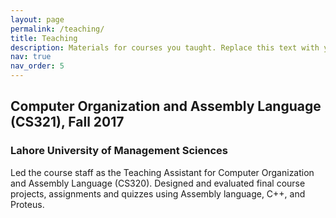 ```yaml
---
layout: page
permalink: /teaching/
title: Teaching
description: Materials for courses you taught. Replace this text with your description.
nav: true
nav_order: 5
---
```


## Computer Organization and Assembly Language (CS321), Fall 2017
### Lahore University of Management Sciences

Led the course staff as the Teaching Assistant for Computer Organization and Assembly Language (CS320). Designed and evaluated final course projects, assignments and quizzes using Assembly language, C++, and Proteus.
